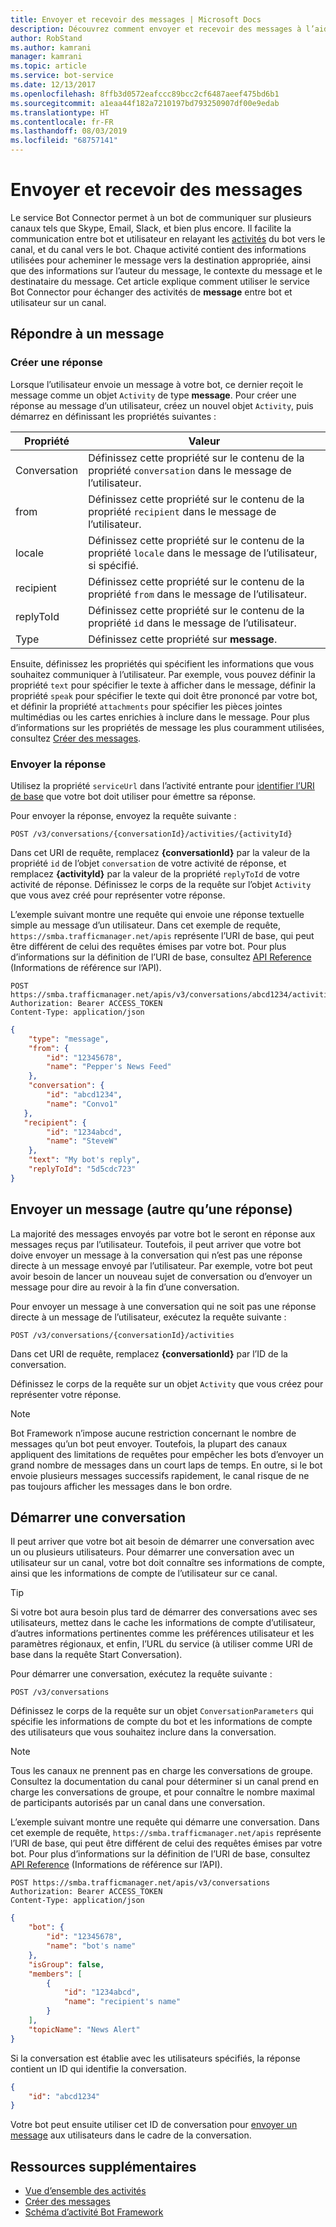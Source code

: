 ```yaml
---
title: Envoyer et recevoir des messages | Microsoft Docs
description: Découvrez comment envoyer et recevoir des messages à l’aide du service Bot Connector.
author: RobStand
ms.author: kamrani
manager: kamrani
ms.topic: article
ms.service: bot-service
ms.date: 12/13/2017
ms.openlocfilehash: 8ffb3d0572eafccc89bcc2cf6487aeef475bd6b1
ms.sourcegitcommit: a1eaa44f182a7210197bd793250907df00e9edab
ms.translationtype: HT
ms.contentlocale: fr-FR
ms.lasthandoff: 08/03/2019
ms.locfileid: "68757141"
---
```

# <a name="send-and-receive-messages"></a>Envoyer et recevoir des messages

Le service Bot Connector permet à un bot de communiquer sur plusieurs canaux tels que Skype, Email, Slack, et bien plus encore. Il facilite la communication entre bot et utilisateur en relayant les [activités](bot-framework-rest-connector-activities.md) du bot vers le canal, et du canal vers le bot. Chaque activité contient des informations utilisées pour acheminer le message vers la destination appropriée, ainsi que des informations sur l’auteur du message, le contexte du message et le destinataire du message. Cet article explique comment utiliser le service Bot Connector pour échanger des activités de **message** entre bot et utilisateur sur un canal. 

## <a id="create-reply"></a> Répondre à un message

### <a name="create-a-reply"></a>Créer une réponse 

Lorsque l’utilisateur envoie un message à votre bot, ce dernier reçoit le message comme un objet `Activity` de type **message**. Pour créer une réponse au message d’un utilisateur, créez un nouvel objet `Activity`, puis démarrez en définissant les propriétés suivantes :

| Propriété | Valeur |
|----|----|
| Conversation | Définissez cette propriété sur le contenu de la propriété `conversation` dans le message de l’utilisateur. |
| from | Définissez cette propriété sur le contenu de la propriété `recipient` dans le message de l’utilisateur. |
| locale | Définissez cette propriété sur le contenu de la propriété `locale` dans le message de l’utilisateur, si spécifié. |
| recipient | Définissez cette propriété sur le contenu de la propriété `from` dans le message de l’utilisateur. |
| replyToId | Définissez cette propriété sur le contenu de la propriété `id` dans le message de l’utilisateur. |
| Type | Définissez cette propriété sur **message**. |

Ensuite, définissez les propriétés qui spécifient les informations que vous souhaitez communiquer à l’utilisateur. Par exemple, vous pouvez définir la propriété `text` pour spécifier le texte à afficher dans le message, définir la propriété `speak` pour spécifier le texte qui doit être prononcé par votre bot, et définir la propriété `attachments` pour spécifier les pièces jointes multimédias ou les cartes enrichies à inclure dans le message. Pour plus d’informations sur les propriétés de message les plus couramment utilisées, consultez [Créer des messages](bot-framework-rest-connector-create-messages.md).

### <a name="send-the-reply"></a>Envoyer la réponse

Utilisez la propriété `serviceUrl` dans l’activité entrante pour [identifier l’URI de base](bot-framework-rest-connector-api-reference.md#base-uri) que votre bot doit utiliser pour émettre sa réponse. 

Pour envoyer la réponse, envoyez la requête suivante : 

```http
POST /v3/conversations/{conversationId}/activities/{activityId}
```

Dans cet URI de requête, remplacez **{conversationId}** par la valeur de la propriété `id` de l’objet `conversation` de votre activité de réponse, et remplacez **{activityId}** par la valeur de la propriété `replyToId` de votre activité de réponse. Définissez le corps de la requête sur l’objet `Activity` que vous avez créé pour représenter votre réponse.

L’exemple suivant montre une requête qui envoie une réponse textuelle simple au message d’un utilisateur. Dans cet exemple de requête, `https://smba.trafficmanager.net/apis` représente l’URI de base, qui peut être différent de celui des requêtes émises par votre bot. Pour plus d’informations sur la définition de l’URI de base, consultez [API Reference](bot-framework-rest-connector-api-reference.md#base-uri) (Informations de référence sur l’API).

```http
POST https://smba.trafficmanager.net/apis/v3/conversations/abcd1234/activities/5d5cdc723 
Authorization: Bearer ACCESS_TOKEN 
Content-Type: application/json 
```

```json
{
    "type": "message",
    "from": {
        "id": "12345678",
        "name": "Pepper's News Feed"
    },
    "conversation": {
        "id": "abcd1234",
        "name": "Convo1"
   },
   "recipient": {
        "id": "1234abcd",
        "name": "SteveW"
    },
    "text": "My bot's reply",
    "replyToId": "5d5cdc723"
}
```

## <a id="send-message"></a> Envoyer un message (autre qu’une réponse)

La majorité des messages envoyés par votre bot le seront en réponse aux messages reçus par l’utilisateur. Toutefois, il peut arriver que votre bot doive envoyer un message à la conversation qui n’est pas une réponse directe à un message envoyé par l’utilisateur. Par exemple, votre bot peut avoir besoin de lancer un nouveau sujet de conversation ou d’envoyer un message pour dire au revoir à la fin d’une conversation. 

Pour envoyer un message à une conversation qui ne soit pas une réponse directe à un message de l’utilisateur, exécutez la requête suivante : 

```http
POST /v3/conversations/{conversationId}/activities
```

Dans cet URI de requête, remplacez **{conversationId}** par l’ID de la conversation. 
    
Définissez le corps de la requête sur un objet `Activity` que vous créez pour représenter votre réponse.

> [!NOTE]
> Bot Framework n’impose aucune restriction concernant le nombre de messages qu’un bot peut envoyer. Toutefois, la plupart des canaux appliquent des limitations de requêtes pour empêcher les bots d’envoyer un grand nombre de messages dans un court laps de temps. En outre, si le bot envoie plusieurs messages successifs rapidement, le canal risque de ne pas toujours afficher les messages dans le bon ordre.

## <a name="start-a-conversation"></a>Démarrer une conversation

Il peut arriver que votre bot ait besoin de démarrer une conversation avec un ou plusieurs utilisateurs. Pour démarrer une conversation avec un utilisateur sur un canal, votre bot doit connaître ses informations de compte, ainsi que les informations de compte de l’utilisateur sur ce canal. 

> [!TIP]
> Si votre bot aura besoin plus tard de démarrer des conversations avec ses utilisateurs, mettez dans le cache les informations de compte d’utilisateur, d’autres informations pertinentes comme les préférences utilisateur et les paramètres régionaux, et enfin, l’URL du service (à utiliser comme URI de base dans la requête Start Conversation). 

Pour démarrer une conversation, exécutez la requête suivante : 

```http
POST /v3/conversations
```

Définissez le corps de la requête sur un objet `ConversationParameters` qui spécifie les informations de compte du bot et les informations de compte des utilisateurs que vous souhaitez inclure dans la conversation.

> [!NOTE]
> Tous les canaux ne prennent pas en charge les conversations de groupe. Consultez la documentation du canal pour déterminer si un canal prend en charge les conversations de groupe, et pour connaître le nombre maximal de participants autorisés par un canal dans une conversation.

L’exemple suivant montre une requête qui démarre une conversation. Dans cet exemple de requête, `https://smba.trafficmanager.net/apis` représente l’URI de base, qui peut être différent de celui des requêtes émises par votre bot. Pour plus d’informations sur la définition de l’URI de base, consultez [API Reference](bot-framework-rest-connector-api-reference.md#base-uri) (Informations de référence sur l’API).

```http
POST https://smba.trafficmanager.net/apis/v3/conversations 
Authorization: Bearer ACCESS_TOKEN
Content-Type: application/json
```

```json
{
    "bot": {
        "id": "12345678",
        "name": "bot's name"
    },
    "isGroup": false,
    "members": [
        {
            "id": "1234abcd",
            "name": "recipient's name"
        }
    ],
    "topicName": "News Alert"
}
```

Si la conversation est établie avec les utilisateurs spécifiés, la réponse contient un ID qui identifie la conversation. 

```json
{
    "id": "abcd1234"
}
```

Votre bot peut ensuite utiliser cet ID de conversation pour [envoyer un message](#send-message) aux utilisateurs dans le cadre de la conversation.

## <a name="additional-resources"></a>Ressources supplémentaires

- [Vue d’ensemble des activités](bot-framework-rest-connector-activities.md)
- [Créer des messages](bot-framework-rest-connector-create-messages.md)
- [Schéma d’activité Bot Framework](https://aka.ms/botSpecs-activitySchema)